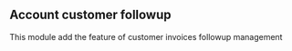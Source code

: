 Account customer followup 
--------------------------
This module add the feature of customer invoices followup management